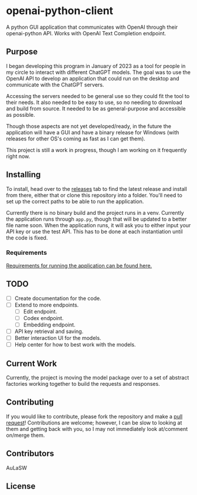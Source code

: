 # openai-python-client

A python GUI application that communicates with OpenAI through their openai-python API. Works with OpenAI Text Completion endpoint.

## Purpose

I began developing this program in January of 2023 as a tool for people in my circle to interact with different ChatGPT models. The goal was to use the OpenAI API to develop an application that could run on the desktop and communicate with the ChatGPT servers. 

Accessing the servers needed to be general use so they could fit the tool to their needs. It also needed to be easy to use, so no needing to download and build from source. It needed to be as general-purpose and accessible as possible.

Though those aspects are not yet developed/ready, in the future the application will have a GUI and have a binary release for Windows (with releases for other OS's coming as fast as I can get them).

This project is still a work in progress, though I am working on it frequently right now.

## Installing

To install, head over to the [releases](https://github.com/AuLaSW/openai-python-client/releases) tab to find the latest release and install from there, either that or clone this repository into a folder. You'll need to set up the correct paths to be able to run the application.

Currently there is no binary build and the project runs in a venv. Currently the application runs through `app.py`, though that will be updated to a better file name soon. When the application runs, it will ask you to either input your API key or use the test API. This has to be done at each instantiation until the code is fixed.

### Requirements

[Requirements for running the application can be found here.](requirements.txt)

## TODO

- [ ] Create documentation for the code.
- [ ] Extend to more endpoints.
  - [ ] Edit endpoint.
  - [ ] Codex endpoint.
  - [ ] Embedding endpoint.
- [ ] API key retrieval and saving.
- [ ] Better interaction UI for the models.
- [ ] Help center for how to best work with the models.

## Current Work

Currently, the project is moving the model package over to a set of abstract factories working together to build the requests and responses.

## Contributing

If you would like to contribute, please fork the repository and make a [pull request](https://github.com/AuLaSW/openai-python-client/compare)! Contributions are welcome; however, I can be slow to looking at them and getting back with you, so I may not immediately look at/comment on/merge them.

## Contributors

AuLaSW

## License

